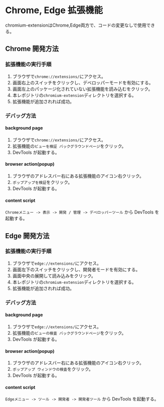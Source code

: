 # Chrome, Edge 拡張機能
chromium-extensionはChrome,Edge両方で、コードの変更なしで使用できる。

## Chrome 開発方法

### 拡張機能の実行手順

1. ブラウザで`chrome://extensions/`にアクセス。
2. 画面右上のスイッチをクリックし、デベロッパーモードを有効にする。
3. 画面左上のパッケージ化されていない拡張機能を読み込むをクリック。
4. 本レポジトリの`chromium-extension`ディレクトリを選択する。
5. 拡張機能が追加されれば成功。

### デバッグ方法

#### background page

1. ブラウザで`chrome://extensions/`にアクセス。
2. 拡張機能の`ビューを検証 バックグラウンドページ`をクリック。
3. DevTools が起動する。

#### browser action(popup)

1. ブラウザのアドレスバー右にある拡張機能のアイコン右クリック。
2. `ポップアップを検証`をクリック。
3. DevTools が起動する。

#### content script

`Chromeメニュー -> 表示 -> 開発 / 管理 -> デベロッパーツール`
から DevTools を起動する。

## Edge 開発方法

### 拡張機能の実行手順

1. ブラウザで`edge://extensions/`にアクセス。
2. 画面左下のスイッチをクリックし、開発者モードを有効にする。
3. 画面中央の展開して読み込みをクリック。
4. 本レポジトリの`chromium-extension`ディレクトリを選択する。
5. 拡張機能が追加されれば成功。

### デバッグ方法

#### background page

1. ブラウザで`edge://extensions/`にアクセス。
2. 拡張機能の`ビューの検査 バックグラウンドページ`をクリック。
3. DevTools が起動する。

#### browser action(popup)

1. ブラウザのアドレスバー右にある拡張機能のアイコン右クリック。
2. `ポップアップ ウィンドウの検査`をクリック。
3. DevTools が起動する。

#### content script

`Edgeメニュー -> ツール -> 開発者 -> 開発者ツール`
から DevTools を起動する。